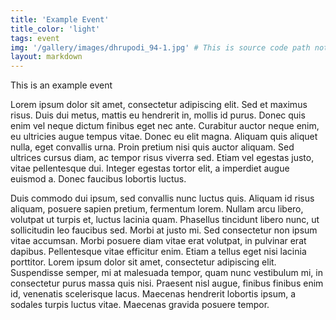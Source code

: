 ```yaml
---
title: 'Example Event'
title_color: 'light'
tags: event
img: '/gallery/images/dhrupodi_94-1.jpg' # This is source code path not the production path
layout: markdown
---
```

This is an example event

Lorem ipsum dolor sit amet, consectetur adipiscing elit. Sed et maximus risus. Duis dui metus, mattis eu hendrerit in, mollis id purus. Donec quis enim vel neque dictum finibus eget nec ante. Curabitur auctor neque enim, eu ultricies augue tempus vitae. Donec eu elit magna. Aliquam quis aliquet nulla, eget convallis urna. Proin pretium nisi quis auctor aliquam. Sed ultrices cursus diam, ac tempor risus viverra sed. Etiam vel egestas justo, vitae pellentesque dui. Integer egestas tortor elit, a imperdiet augue euismod a. Donec faucibus lobortis luctus.

Duis commodo dui ipsum, sed convallis nunc luctus quis. Aliquam id risus aliquam, posuere sapien pretium, fermentum lorem. Nullam arcu libero, volutpat ut turpis et, luctus lacinia quam. Phasellus tincidunt libero nunc, ut sollicitudin leo faucibus sed. Morbi at justo mi. Sed consectetur non ipsum vitae accumsan. Morbi posuere diam vitae erat volutpat, in pulvinar erat dapibus. Pellentesque vitae efficitur enim. Etiam a tellus eget nisi lacinia porttitor. Lorem ipsum dolor sit amet, consectetur adipiscing elit. Suspendisse semper, mi at malesuada tempor, quam nunc vestibulum mi, in consectetur purus massa quis nisi. Praesent nisl augue, finibus finibus enim id, venenatis scelerisque lacus. Maecenas hendrerit lobortis ipsum, a sodales turpis luctus vitae. Maecenas gravida posuere tempor.

